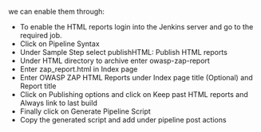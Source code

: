 we can enable them through:
- To enable the HTML reports login into the Jenkins server and go to the required job.
- Click on Pipeline Syntax
- Under Sample Step select publishHTML: Publish HTML reports
- Under HTML directory to archive enter owasp-zap-report
- Enter zap_report.html in Index page
- Enter OWASP ZAP HTML Reports under Index page title
	(Optional) and Report title
- Click on Publishing options and click on Keep past HTML reports and Always link to last build
- Finally click on Generate Pipeline Script
- Copy the generated script and add under pipeline post actions